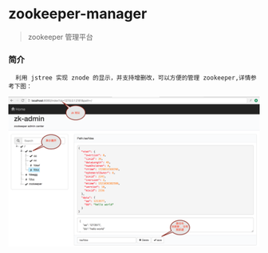 # zookeeper-manager
> zookeeper 管理平台

### 简介

      利用 jstree 实现 znode 的显示，并支持增删改，可以方便的管理 zookeeper,详情参考下图：
      
<img src="./docs/zk-admin.png" />      
         
